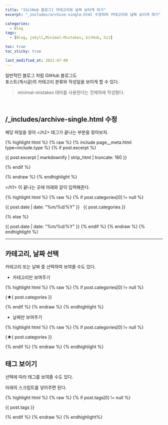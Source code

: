 ```yaml
---
title: "[GitHub 블로그] 카테고리와 날짜 보이게 하기"
excerpt: "_includes/archive-single.html 수정하여 카테고리와 날짜 보이게 하기"

categories:
  - Blog
tags:
  - [Blog, jekyll,Minimal-Mistakes, GitHub, Git]

toc: true
toc_sticky: true

last_modified_at: 2021-07-08
---
```


일반적인 블로그 처럼 GitHub 블로그도   
포스트(게시글)의 카테고리 분류와 작성일을 보이게 할 수 있다.

> minimal-mistakes 테마를 사용한다는 전제하에 작성했다.

<br/>

## /_includes/archive-single.html 수정

해당 파일을 찾아 \</h2> 태그가 끝나는 부분을 찾아보자.

{% highlight html %}
{% raw %}
    </h2>
    {% include page__meta.html type=include.type %}
    {% if post.excerpt %}<p class="archive__item-excerpt" itemprop="description">{{ post.excerpt | markdownify | strip_html | truncate: 160 }}</p>{% endif %}
  </article>
</div>
{% endraw %}
{% endhighlight %}

\</h1> 이 끝나는 곳에 아래와 같이 입력해준다.

{% highlight html %}
{% raw %}
  {% if post.categories[0] != null %}
    <p class="archive__item-excerpt"><i class="far fa-calendar-alt"></i> {{ post.date | date: "%m/%d/%Y" }} &nbsp; <i class="far fa-folder-open"></i> {{ post.categories }}</p>
  {% else %}
    <p class="archive__item-excerpt"><i class="far fa-calendar-alt"></i> {{ post.date | date: "%m/%d/%Y" }}
  {% endif %}
{% endraw %}
{% endhighlight %}

___

## 카테고리, 날짜 선택

카테고리 또는 날짜 중 선택하여 보여줄 수도 있다.

* 카테고리만 보여주기

{% highlight html %}
{% raw %}
{% if post.categories[0] != null %}
	<p class="archive__item-excerpt"><i class="far fa-folder-open"></i> {★{ post.categories }}</p>
{% endif %}
{% endraw %}
{% endhighlight %}

* 날짜만 보여주기

{% highlight html %}
{% raw %}
{% if post.categories[0] != null %}
	<p class="archive__item-excerpt"><i class="far fa-folder-open"></i> {★{ post.categories }}</p>
{% endif %}
{% endraw %}
{% endhighlight %}

## 태그 보이기

선택에 따라 태그를 보여줄 수도 있다.   

아래의 스크립트를 넣어주면 된다.

{% highlight html %}
{% raw %}
  {% if post.tags[0] != null %}
		<p class="archive__item-excerpt"><i class="far fa-tags"></i> {{ post.tags }} </p>
	{% endif %}
{% endraw %}
{% endhighlight%}